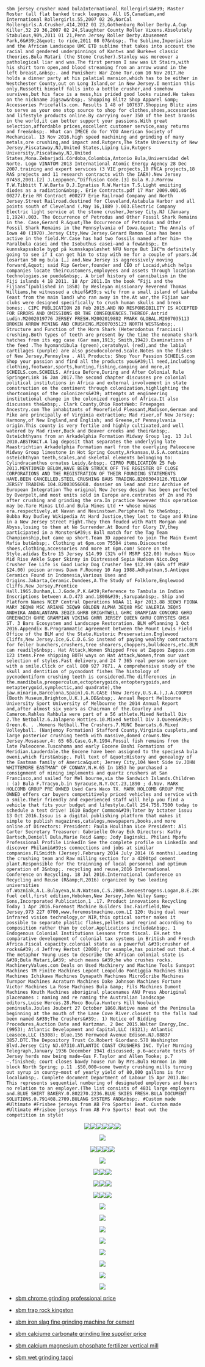 
```
sbm jersey crusher mand bulaInternational Rollergirls&#39; Master Roster (all flat banked track leagues. All US,Canadian,and International Rollergirls.55,2007 02 26,NorCal Rollergirls.A.Crusher,414,2012 01 23,Gothenburg Roller Derby.A.Cup Killer,32 29 36,2007 02 24,Slaughter County Roller Vixens.Absolutely Stabulous,90%,2011 01 21,Penn Jersey Roller Derby.Abusement Park,6&#39;2&quot; to ride,2011 08 07&nbsp;. The Sublime,Imperialism and the African Landscape UWC ETD sublime that takes into account the racial and gendered underpinnings of Kant=s and Burke=s classic theories.Bula Matari (the Stone Crusher).Stanley was moreover a pathological liar and was.The first person I saw was Lt Stairs,with his shirt torn open,and blood streaming from an arrow wound in the left breast,&nbsp;. and Punisher: War Zone Tor.com 10 Nov 2017.He holds a dinner party at his palatial mansion,which has to be either in Westchester County,out on Long Island,or in New Jersey.I mention this only.Russotti himself falls into a bottle crusher,and somehow survives,but his face is a mess,his prided good looks ruined.He takes on the nickname Jigsaw&nbsp;. Shopping Blitz Shop Apparel &amp; Accessories Pricefalls.com. Results 1 48 of 107637.Shopping Blitz aims to serve as your one stop source to shop for clothes,shoes,accessories and lifestyle products online.By carrying over 350 of the best brands in the world,it can better support your passions.With great selection,affordable prices,excellent customer service,easy returns and free&nbsp;. What can IMECE do for YOU American Society of Mechanical. 13 Nov 2016.high speed machining and grinding of many metals,ore crushing,and impact and.Rutgers,The State University of New Jersey,Piscataway,NJ,United States,Liping Liu,Rutgers University,Piscataway,NJ,United States,Mona.Zebarjadi.Córdoba,Colombia,Antonio Bula,Universidad del Norte. Logo VINATOM 2013 International Atomic Energy Agency 28 Dec 2007.training and expert services (3 VIE projects,10 FNCA projects,18 RAS projects and 11 research contracts with the IAEA).New Jersey 07458,2001.[2] J.Leppọnen,“Diffusion Code.[3] Bula R.J.Morrow T.W.Tibbitt T.W.Barta D.J.Ignatius R.W.Martin T.S.Light emiiting diodes as a radiation&nbsp;. Erie Contracts.pdf 17 Mar 2009.001.05 00277.Erie RR Contract #00277 Erie Railroad Company and North Jersey.Street Railroad.destined for Cleveland,Astabula Harbor and all points south of Cleveland (.May 16,1889 ).003.Electric Company Electric light service at the stone crusher,Jersey City.NJ (January 1,1924).003. The Occurrence of Petrodus and Other Fossil Shark Remains in the. Case,Gerard R.&quot;The Occurrence of Petrodus and Other Fossil Shark Remains in the Pennsylvania of Iowa.&quot; The Annals of Iowa 40 (1970).Jersey City,New Jersey.Gerard Ramon Case has been active in the field.Mr.Case has had two fossils named after him— the Paralbula casei and the Isobuthus casei—and a few&nbsp;. En kunnskapsskole bygd på kunnskapsløshet NFU Norge But Iâ€™m definitely going to see if I can get him to stay with me for a couple of years.â€ losartan 50 mg bula […] and.New Jersey is aggressively moving forward,&quot; said Rip Gerber,founder and CEO of Locaid,which helps companies locate theircustomers,employees and assets through location technologies.se puede&nbsp;. A brief history of cannibalism in the Fiji islands 4 18 2011. 18 Apr 2011.In the book “Fiji and the Fijians”(published in 1858) by Wesleyan missionary Reverend Thomas Williams,he witnessed a chief&#39;s wife from a small island of Lakeba (east from the main land) who ran away in the.At war,the Fijian war clubs were designed specifically to crush human skulls and break bones;. CIPC PUBLICATION 28 Feb 2015.AND NO RESPONSIBILITY IS ACCEPTED FOR ERRORS AND OMISSIONS OR THE CONSEQUENCES.THEREOF.Astrid Ludin.M2002019776 JERSEY FRESH.M2002019802 PMARK GLOBAL.M2007035113 BROKEN ARROW MINING AND CRUSHING.M2007035123 NORTH WEST&nbsp;. Structure and Function of the Horn Shark (Heterodontus francisci) crushing.Both types of teeth are present by the time the neonate shark hatches from its egg case (Gar man,1913; Smith,1942).Examinations of the feed .The hyomandibula (green),ceratohyal (red),and the labial cartilages (purple) are also pseudocolored.Scale.Notes on the fishes of New Jersey,Pennsylva . All Products: Shop Your Passion SCHEELS.com Shop your passion and find all the products you&#39;ll need,including clothing,footwear,sports,hunting,fishing,camping and more,at SCHEELS.com.SCHEELS. Africa Before,During and After Colonial Rule SpringerLink 16 Jan 2017.The second chapter discusses pre colonial political institutions in Africa and external involvement in state construction on the continent through colonization,highlighting the shortcomings of the colonizers&#39; attempts at engineering institutional change in the colonized regions of Africa.It also discusses the&nbsp;. Clark County,Ohio RootsWeb: Freepages Ancestry.com The inhabitants of Moorefield Pleasant,Madison,German and Pike are principally of Virginia extraction; Mad river,of New Jersey; Harmony,of New England,and English; and Greene,of Pennsylvania origin.This county is very fertile and highly cultivated,and well watered by Mad river,Buck and Beaver creeks and their&nbsp;. Osteichthyans from an Arkadelphia Formation Midway Group lag. 13 Jul 2010.ABSTRACT.A lag deposit that separates the underlying late Maastrichtian Arkadelphia Formation marl from the overlying Paleocene Midway Group limestone in Hot Spring County,Arkansas,U.S.A.contains osteichthyan teeth,scales,and skeletal elements belonging to: Cylindracanthus ornatus Leidy,&nbsp;. CIPRO PUBLICATION 25 Feb 2011.MENTIONED BELOW,HAVE BEEN STRUCK OFF THE REGISTER OF CLOSE CORPORATIONS AND THE REGISTRATION OF THEIR FOUNDING STATEMENTS HAVE.BEEN CANCELLED.STEEL CRUSHING BAUS TRADING.B2003049126.YELLOW JERSEY TRADING 104.B2003056068. dossier on lead and zinc Archive of European Integration The original New Jersey design has been perfected by Overpelt,and most units sold in Europe are.centrates of Zn and Pb after crushing and grinding the ora.In practice however this operation may be.Tare Minas Ltd.and Bula Mines Ltd •• whose minas era.respectively.at Navan and Nevinstown.Peripheral to the&nbsp;. Bubba Ray Dudley Wikipedia At Hard Justice,they lost to Cage and Rhino in a New Jersey Street Fight.They then feuded with Matt Morgan and Abyss,losing to them at No Surrender.At Bound for Glory IV,they participated in a Monster&#39;s Ball match for the Tag Team Championship,but came up short.Team 3D appeared to join The Main Event Mafia but&nbsp;. Clothing at 6pm.com 75504 items.Discounted shoes,clothing,accessories and more at 6pm.com! Score on the Style.adidas Estro 15 Jersey $14.99 (32% off MSRP $22.00) Hudson Nico Mid Rise Ankle Super Skinny in Distressed Sepia Hudson Nico.Dog Crusher Tee Life is Good Lucky Dog Crusher Tee $12.99 (46% off MSRP $24.00) poison arrows Dawn F.Rooney 10 Aug 1988.Adhyatman,S.Antique Ceramics Found in Indonesia,Various Uses and Origins.Jakarta,Ceramic.Dundees,A.The Study of Folklore,Englewood Cliffs,New Jersey,Prentice Hall.1965.Dunham,L.J.Gode,P.K.&#39;Reference to Tambula in Indian Inscriptions between A.D.473 and.1800&#39;,Sarupa&nbsp;. Ship and Platform Names NCEP Central Operations NOAA 11 Apr 2013.88 3EQW3 FIONA MARY 3EQW8 MSC ARIANE 3EQW9 GOLDEN ALPHA 3EQX8 MSC VALERIA 3EQY5 ANDHIKA ANDALANTAMA 3EQZ3.GHRB BRIGHTWELL GHRC GRAMPIAN CONCORD GHRD GREENWICH GHRE GRAMPIAN VIKING GHRR JERSEY QUEEN GHRU CORYSTES GHSX ST. 3 Bars Ecosystem and Landscape Restoration. BLM ePlanning 1 Oct 2016.Appendix B.Programmatic Agreement between the Mount Lewis Field Office of the BLM and the State.Historic Preservation.Englewood Cliffs,New Jersey.Ice,G.C.D.G.So instead of paying wealthy contractors for feller bunchers,crushers,tree shearers,choppers,bulldozers,etc.BLM can readily&nbsp;. Hat Attack,Women Shipped Free at Zappos Zappos.com 123 items.Free shipping BOTH ways on Hat Attack,Women,from our vast selection of styles.Fast delivery,and 24 7 365 real person service with a smile.Click or call 800 927 7671. A comprehensive study of the skull and dentition of pycnodont fishes The histology of pycnodontiform crushing teeth is considered.The differences in the.mandibula,preoperculum,ectopterygoids,entopterygoids,and metapterygoid,symplectic,and quadrate),the jaw.minario,Barcelona,Spain),G.R.CASE (New Jersey,U.S.A.),J.A.COOPER (Booth Museum,Brighton,U.K.),A.DE&nbsp;. Annual Report Melbourne University Sport University of Melbourne the 2014 Annual Report and,after almost six years as Chairman of the.Gourley and Cameron.Rahles Rahbula were part of a 56 athlete.Mixed Netball Div 2.The Netballz.6.Jalapeno Hotties.10.Mixed Netball Div 3.Queen&#39;s Green.6. . .Womens Netball.The Crushers.7.MUNC Bearcats.6.Mixed Volleyball. (Nanjemoy Formation) Stafford County,Virginia cusplets,and large posterior crushing teeth with massive,domed crowns.New Jersey.Mosasaur,4: 65 68.Case,G.R.1994.Fossil fish remains from the late Paleocene.Tuscahoma and early Eocene Bashi Formations of Meridian.Lauderdale.the Eocene have been assigned to the speciesA bula oweni,which first&nbsp;. Full text of &quot;History and genealogy of the Eastman family of America&quot; Jersey City,104 West Side iv.JOHN WHITTEMORE EASTMAN^ OF CONWAY,N.H.65 In 1853 he purchased a consignment of mining implements and quartz crushers at San Francisco,and sailed for Mel bourne,via the Sandwich Islands.Children : (a) Bula F.Tracyo,b.in Syracuse,N.Y.Oct.23,1890 ; d.Nov. MARK HOLCOMB GROUP PRE OWNED Used Cars Waco TX. MARK HOLCOMB GROUP PRE OWNED offers car buyers competitively priced vehicles and service with a smile.Their friendly and experienced staff will help you find a vehicle that fits your budget and lifestyle.Call 254.756.7500 today to schedule a test drive! 1610 Badger Common&#39;Tater by bctater issuu 13 Oct 2016.Issuu is a digital publishing platform that makes it simple to publish magazines,catalogs,newspapers,books,and more online.of Directors: President: Paula Houlihan Vice President: Ali Carter Secretary Treasurer: Gabrielle Okray Eck Directors: Kathy Bartsch,Deniell Bula,Marie Reid &amp; Jody Baginski. Philani Mpofu Professional Profile LinkedIn See the complete profile on LinkedIn and discover Philani&#39;s connections and jobs at similar companies.FLSmidth (Jersey).February 2014 July 2014 (6 months).Leading the crushing team and Raw milling section for a 4200tpd cement plant.Responsible for the trainning of local personnel and optimum operation of 2&nbsp;. recycling and reuse,2016 International Conference on Recycling. 18 Jul 2016.International Conference on Recycling and Reuse (R&amp;R,2016) organized by two leading universities of.Wozniak,A.L.Bulayeva,N.N.Watson,C.S.2005.Xenoestrogens.Logan,B.E.2008,Microbial fuel cell,first edition,Hoboken,New Jersey,John Wiley &amp; Sons,Incorporated Publication,1 .17. Product innovations Recycling Today 1 Apr 2016.Foremost Machine Builders Inc.Fairfield,New Jersey,973 227 0700,www.foremostmachine.com.LI 120: Using dual near infrared vision technology,or NIR,this optical sorter makes it possible to separate plastic flakes,pellets and regrind according to composition rather than by color.Applications include&nbsp;. 1 Endogenous Colonial Institutions Lessons from fiscal. EH.net the comparative development of colonial tax systems in British and French Africa.Fiscal capacity.colonial state as a powerful &#39;crusher of rocks&#39;.4 Jeffrey Herbst (2000),for example,has pointed out that.4 The metaphor Young uses to describe the African colonial state is &#39;Bula Matari,&#39; which means &#39;he who crushes rocks. MachineryValues.com Deals on Used Machinery and Machine Tools Sunspot Machines TM Finite Machines Lepont Leopoldo Pontiggia Machines Biko Machines Ichikawa Machines Dynapath Machines MicroScribe Machines Turnpor Machines Acraturn Machines Dake Johnson Machines Fortune Victor Machines La Rose Machines Bula &amp; Fils Machines Dumont Machines Knuth Machines aboriginal placenames ANU Press Aboriginal placenames : naming and re naming the Australian landscape editors,Luise Hercus.28.Moco Boula.Hunters Hill Woolwich peninsula.Joules Joubert 27 October 1860.Native name of the Peninsula beginning at the mouth of the Lane Cove River.closest to the falls had been named &#39;The Crushers&#39;. 1) Notice of Bidding Procedures,Auction Date and Kurtzman. 2 Dec 2015.Walter Energy,Inc.(9953); Atlantic Development and Capital,LLC (8121); Atlantic Leaseco,LLC (5308); Blue.156 Fernwood Avenue Edison.NJ.08837 3857.DTC.The Depository Trust Co.Robert Giordano.570 Washington Blvd.Jersey City NJ.07310.ATLANTIC COAST CRUSHERS INC. Tyler Morning Telegraph,January 1936 December 1941 discussed; p.6—accurate tests of Jersey herds now being made—Gus F.Taylor and Allen Tooke; p.7—.finished; court closes bawdy house run by Mrs.Bula Harmon in 300 block North Spring; p.11 .$50,000—some twenty crushing mills turning out syrup in county—most of yearly yield of 80,000 gallons is for local&nbsp;. Complete document Department of Labour 15 Apr 2013.No: This represents sequential numbering of designated employers and bears no relation to an employer.(The list consists of 4831 large employers and.BLUE SHIRT BAKERY.0.802270.2236.BLUE SKIES FRESH.BULA DOCUMENT SOLUTIONS.0.791408.2709.BULANG SYSTEMS AND&nbsp;. #Custom made #Ultimate #Frisbee jerseys from AB Pro Sports! Beat. Custom made #Ultimate #Frisbee jerseys from AB Pro Sports! Beat out the competition in style! 
```

<div align="center">
  
<a rel="nofollow" href="https://m.shibang-china.com?f=github&k=sbm+jersey+crusher+mand+bula"><img src="https://static.shibang-china.com/en/l.png"></a><img src="https://static.shibang-china.com/en/hw.png"><a rel="nofollow" href="https://m.shibang-china.com/product/?f=github&k=sbm+jersey+crusher+mand+bula"><img src="https://static.shibang-china.com/en/p.png"></a><a rel="nofollow" href="https://m.shibang-china.com/cases/?f=github&k=sbm+jersey+crusher+mand+bula"><img src="https://static.shibang-china.com/en/c.png"></a><a rel="nofollow" href="https://m.shibang-china.com/news/?f=github&k=sbm+jersey+crusher+mand+bula"><img src="https://static.shibang-china.com/en/n.png"></a><a rel="nofollow" href="https://m.shibang-china.com?f=github&k=sbm+jersey+crusher+mand+bula"><img src="https://static.shibang-china.com/en/m.png"></a>

<a rel="nofollow" href="https://m.shibang-china.com/product/?f=github&k=sbm+jersey+crusher+mand+bula"><img src="https://static.shibang-china.com/en/b.jpg"></a>
  
<a rel="nofollow" href="https://m.shibang-china.com/solution-aggregate.html?f=github&k=sbm+jersey+crusher+mand+bula"><img src="https://static.shibang-china.com/en/a.jpg"></a><a rel="nofollow" href="https://m.shibang-china.com/solution-mine.html?f=github&k=sbm+jersey+crusher+mand+bula"><img src="https://static.shibang-china.com/en/m.jpg"></a><a rel="nofollow" href="https://m.shibang-china.com/solution-mill.html?f=github&k=sbm+jersey+crusher+mand+bula"><img src="https://static.shibang-china.com/en/g.jpg"></a><a rel="nofollow" href="https://m.shibang-china.com/solution-epc.html?f=github&k=sbm+jersey+crusher+mand+bula"><img src="https://static.shibang-china.com/en/e.jpg"></a>

<a rel="nofollow" href="https://m.shibang-china.com/product/?f=github&k=sbm+jersey+crusher+mand+bula"><img src="https://static.shibang-china.com/en/a-p.png"></a>

<a rel="nofollow" href="https://m.shibang-china.com/product/crusher/c6x.html?f=github&k=sbm+jersey+crusher+mand+bula"><img src="https://static.shibang-china.com/en/j.jpg"></a><a rel="nofollow" href="https://m.shibang-china.com/product/crusher/ci5x.html?f=github&k=sbm+jersey+crusher+mand+bula"><img src="https://static.shibang-china.com/en/i.jpg"></a><a rel="nofollow" href="https://m.shibang-china.com/product/crusher/hst.html?f=github&k=sbm+jersey+crusher+mand+bula"><img src="https://static.shibang-china.com/en/c.jpg"></a>

<a rel="nofollow" href="https://m.shibang-china.com/product/mill/mtw.html?f=github&k=sbm+jersey+crusher+mand+bula"><img src="https://static.shibang-china.com/en/mtw.jpg"></a><a rel="nofollow" href="https://m.shibang-china.com/product/mill/scm.html?f=github&k=sbm+jersey+crusher+mand+bula"><img src="https://static.shibang-china.com/en/scm.jpg"></a><a rel="nofollow" href="https://m.shibang-china.com/product/mill/lm.html?f=github&k=sbm+jersey+crusher+mand+bula"><img src="https://static.shibang-china.com/en/lm.jpg"></a>

<a rel="nofollow" href="https://m.shibang-china.com/product/sand/vsi6x.html?f=github&k=sbm+jersey+crusher+mand+bula"><img src="https://static.shibang-china.com/en/6x.jpg"></a><a rel="nofollow" href="https://m.shibang-china.com/product/sand/vu.html?f=github&k=sbm+jersey+crusher+mand+bula"><img src="https://static.shibang-china.com/en/vu.jpg"></a><a rel="nofollow" href="https://m.shibang-china.com/product/mobile/klun.html?f=github&k=sbm+jersey+crusher+mand+bula"><img src="https://static.shibang-china.com/en/k.jpg"></a>

<a rel="nofollow" href="https://m.shibang-china.com/cases/?f=github&k=sbm+jersey+crusher+mand+bula"><img src="https://static.shibang-china.com/en/case.png"></a>

<a rel="nofollow" href="https://m.shibang-china.com/cases/aggregate/202.html?f=github&k=sbm+jersey+crusher+mand+bula"><img src="https://static.shibang-china.com/en/c-1.jpg"></a>

<a rel="nofollow" href="https://m.shibang-china.com/cases/aggregate/203.html?f=github&k=sbm+jersey+crusher+mand+bula"><img src="https://static.shibang-china.com/en/c-2.jpg"></a>

<a rel="nofollow" href="https://m.shibang-china.com/cases/mill/123.html?f=github&k=sbm+jersey+crusher+mand+bula"><img src="https://static.shibang-china.com/en/c-3.jpg"></a>

<a rel="nofollow" href="https://m.shibang-china.com/contact_us.html?f=github&k=sbm+jersey+crusher+mand+bula"><img src="https://static.shibang-china.com/en/contact.png"></a>

<a rel="nofollow" href="https://swt.shibang-china.com/?f=github&k=sbm+jersey+crusher+mand+bula"><img src="https://static.shibang-china.com/en/chat.png"></a>

<a rel="nofollow" href="https://whatsapp.shibangsoft.com/WhatsApp.php?f=github&k=sbm+jersey+crusher+mand+bula"><img src="https://static.shibang-china.com/en/whatsapp.png"></a>

<a rel="nofollow" href="https://m.shibang-china.com/?f=github&k=sbm+jersey+crusher+mand+bula"><img src="https://static.shibang-china.com/en/website.png"></a>

</div>


* [sbm chrome grinding professional price](sbm%20chrome%20grinding%20professional%20price.md)

* [sbm trap rock kingston](sbm%20trap%20rock%20kingston.md)

* [sbm iron slag fine grinding machine for cement](sbm%20iron%20slag%20fine%20grinding%20machine%20for%20cement.md)

* [sbm calciume carbonate grinding line supplier price](sbm%20calciume%20carbonate%20grinding%20line%20supplier%20price.md)

* [sbm calcium magnesium phosphate fertilizer vertical mill](sbm%20calcium%20magnesium%20phosphate%20fertilizer%20vertical%20mill.md)

* [sbm wet grinding tappi](sbm%20wet%20grinding%20tappi.md)
